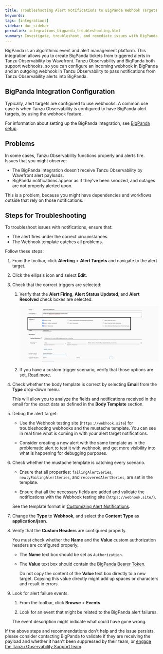 ```yaml
---
title: Troubleshooting Alert Notifications to BigPanda Webhook Targets
keywords:
tags: [integrations]
sidebar: doc_sidebar
permalink: integrations_bigpanda_troubleshooting.html
summary: Investigate, troubleshoot, and remediate issues with BigPanda Webhook targets.
---
```


BigPanda is an algorithmic event and alert management platform. This integration allows you to create BigPanda tickets from triggered alerts in Tanzu Observability by Wavefront. Tanzu Observability and BigPanda both support webhooks, so you can configure an incoming webhook in BigPanda and an outgoing webhook in Tanzu Observability to pass notifications from Tanzu Observability alerts into BigPanda. 

## BigPanda Integration Configuration 

Typically, alert targets are configured to use webhooks. A common use case is when Tanzu Observability is configured to have BigPanda alert targets, by using the webhook feature.

For information about setting up the BigPanda integration, see [BigPanda setup](bigpanda.html).

## Problems

In some cases, Tanzu Observability functions properly and alerts fire. Issues that you might observe:

* The BigPanda integration doesn’t receive Tanzu Observability by Wavefront alert payloads.
* BigPanda notifications appear as if they’ve been snoozed, and outages are not properly alerted upon.
	
This is a problem, because you might have dependencies and workflows outside that rely on those  notifications.


## Steps for Troubleshooting

To troubleshoot issues with notifications, ensure that: 

* The alert fires under the correct circumstances.
* The Webhook template catches all problems. 

Follow these steps:

1. From the toolbar, click **Alerting** > **Alert Targets** and navigate to the alert target.
2. Click the ellipsis icon and select **Edit**.
3. Check that the correct triggers are selected: 
   
   1. Verify that the **Alert Firing**, **Alert Status Updated**, and **Alert Resolved** check boxes are selected.

      ![A screenshot of an alert target with the Alert Firing, Alert Status Updated, and Alert Resolved options selected as Triggers](images/troubleshoot-bigpanda-alerts.png)
   
    2. If you have a custom trigger scenario, verify that those options are set. [Read more](webhooks_alert_notification.html#create-a-custom-alert-target).

4. Check whether the body template is correct by selecting **Email** from the **Type** drop-down menu.
   
   This will allow you to analyze the fields and notifications received in the email for the exact data as defined in the **Body Template** section.

5. Debug the alert target:

   * Use the Webhook testing site (`https://webhook.site`) for troubleshooting webhooks and the mustache template. You can see in real time what is coming in with your alert target notifications.

   * Consider creating a new alert with the same template as in the problematic alert to test it with webhook, and get more visibility into what is happening for debugging purposes. 
   
6. Check whether the mustache template is catching every scenario. 

    * Ensure that all properties: `failingAlertSeries`, `newlyFailingAlertSeries`, and `recoveredAlertSeries`, are set in the template.

    * Ensure that all the necessary fields are added and validate the notifications with the Webhook testing site (`https://webhook.site/`). 

    See the template format in [Customizing Alert Notifications](alert_target_customizing.html).
    

7. Change the **Type** to **Webhook**, and select the **Content Type** as **application/json**.

8. Verify that the **Custom Headers** are configured properly. 

	 You must check whether the **Name** and the **Value** custom authorization headers are configured properly. 
	 
	 * The **Name** text box should be set as `Authorization`.
	 * The **Value** text box should contain the [BigPanda Bearer Token](bigpanda.html#step-1-create-a-bigpanda-appkey-and-bearer-token).

	    Do not copy the content of the **Value** text box directly to a new target. Copying this value directly might add up spaces or characters and result in errors.
  
9. Look for alert failure events.
   
   1. From the toolbar, click **Browse** > **Events**. 

   2. Look for an event that might be related to the BigPanda alert failures. 

    The event description might indicate what could have gone wrong. 
   

If the above steps and recommendations don't help and the issue persists, please consider contacting BigPanda to validate if they are receiving the payload and whether it hasn't been suppressed by their team, or [engage the Tanzu Observability Support team](wavefront_support_feedback.html).
